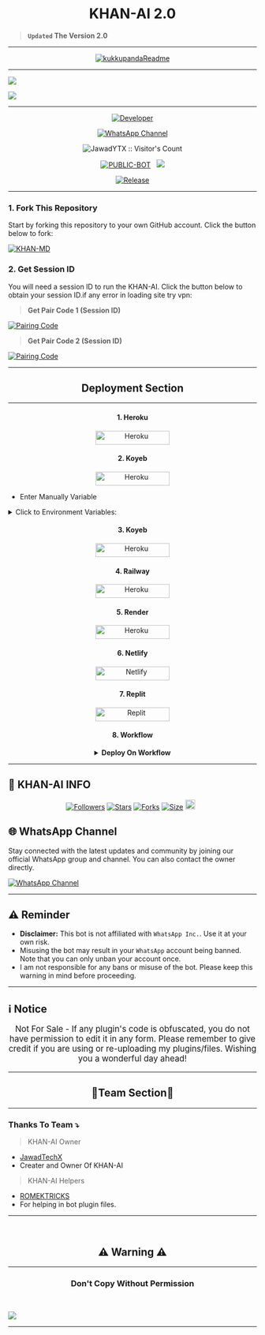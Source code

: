 <p align="center">
  <h1 align="center">KHAN-AI 2.0</h1>
</p>

> **`Updated` The Version 2.0**

---

<p align="center">
  <a href="https://github.com/JawadTechX">
    <img src="http://readme-typing-svg.herokuapp.com?color=FF0000&center=true&vCenter=true&multiline=false&lines=KUKKU-PANDA-+MD+V1+MultiDevice;Developed+by+kukkupanda;Give+star+and+forks+this+Repo+🌟" alt="kukkupandaReadme">
  </a>
</p>

--- 

<a><img src='https://bit.ly/3Dq78lI'/></a>

<a><img src='https://i.imgur.com/LyHic3i.gif'/></a>

***

<p align="center">
  <a href="https://github.com/JawadYTX"><img title="Developer" src="https://img.shields.io/badge/Author-Jawad%20TechX-blue.svg?style=for-the-badge&logo=github" /></a>
</p>

<div align="center">
  
[![WhatsApp Channel](https://img.shields.io/badge/Join-WhatsApp%20Channel-0078D4?style=for-the-badge&logo=whatsapp)](https://whatsapp.com/channel/0029VatOy2EAzNc2WcShQw1j)
</div>

 <p align="center"><img src="https://profile-counter.glitch.me/{KHAN-MD}/count.svg" alt="JawadYTX :: Visitor's Count" old_src="https://profile-counter.glitch.me/{JawadYTX}/count.svg" /></p>


<p align="center">
<a href="https://github.com/JawadYTX/KHAN-AI"><img title="PUBLIC-BOT" src="https://img.shields.io/static/v1?label=Language&message=English&style=flat-square&color=blue"></a> &nbsp;
  <img src="https://komarev.com/ghpvc/?username=KHAN-AI&label=VIEWS&style=flat-square&color=blue" />
</p>
</p> 

<p align="center">
  <a href="https://github.com/JawadYTX/KHAN-AI"><img title="Release" src="https://img.shields.io/badge/Release-beta%20v2.0-cyan.svg?style=for-the-badge&logo=appveyor" /></a>
</p>


***

### 1. Fork This Repository

Start by forking this repository to your own GitHub account. Click the button below to fork:

  <a href="https://github.com/JawadYTX/KHAN-AI/fork"><img title="KHAN-MD" src="https://img.shields.io/badge/FORK-KHAN AI-h?color=blue&style=for-the-badge&logo=stackshare"></a>
  
### 2. Get Session ID 

You will need a session ID to run the KHAN-AI. Click the button below to obtain your session ID.if any error in loading site try vpn:

 > **Get Pair Code 1 (Session ID)**

<a href='https://KHAN-pair.onrender.com' target="_blank"><img alt='Pairing Code' src='https://img.shields.io/badge/Get Paring Code-Blue?style=for-the-badge&logo=opencv&logoColor=black'/></a>
<br>

> **Get Pair Code 2 (Session ID)**

<a href='https://web-we4novi3uhwk.up-de-fra1-k8s-1.apps.run-on-seenode.com/' target="_blank">
  <img alt='Pairing Code' src='https://img.shields.io/badge/Get%20Pairing%20Code-FFA500?style=for-the-badge&logo=opencv&logoColor=black'/>
</a>
<br> 

---

<h2 align="center">Deployment Section</h2>

---

<h4 align="center">1. Heroku</h4>
<p style="text-align: center; font-size: 1.2em;">


<p align="center">
<a href='https://dashboard.heroku.com/new?template=https://github.com/JawadYTX/KHAN-AI/tree/main' target="_blank"><img alt='Heroku' src='https://img.shields.io/badge/-heroku ‎ deploy-brown?style=for-the-badge&logo=heroku&logoColor=white'/< width=150 height=28/p></a>

<h4 align="center">2. Koyeb</h4>
<p style="text-align: center; font-size: 1.2em;">
  
<p align="center">
<a href='https://app.koyeb.com/services/deploy?type=git&repository=JawadYTX/KHAN-AI&ports=3000;&builder=dockerfile' target="_blank"><img alt='Heroku' src='https://img.shields.io/badge/-koyeb ‎ deploy-green?style=for-the-badge&logo=koyeb&logoColor=white'/< width=150 height=28/p></a>

* Enter Manually Variable

<details close>
<summary>Click to Environment Variables:</summary>
 
<br><br>

```
SESSION_ID
```
```
PREFIX
```
```
ALIVE_MSG
```
```
ALIVE_IMG
```
```
AUTO_READ_STATUS
```
```
AUTO_REACT
```
```
READ_MESSAGE
```
```
MODE
```
```
ANTI_LINK
```
```
HEART_REACT
```
```
FAKE_RECORDING
```
```
OWNER_REACT
```
```
ANTI_BAD
```
```
ANTI_BAD_WORDS
```
</details>

<h4 align="center">3. Koyeb</h4>
<p style="text-align: center; font-size: 1.2em;">


<p align="center">
<a href='https://app.koyeb.com/services/deploy?type=git&repository=JawadYTX/KHAN-AI&ports=3000&env[SESSION_ID]&env[PREFIX]=.&env[AUTO_READ_STATUS]=true&env[AUTO_REACT]=true&env[OWNER_REACT]=true&env[HEART_REACT]=true&env[ANTI_LINK]=true&env[ANTI_BAD_WORDS]=xxx&env[FAKE_RECORDING]=false&env[READ_MESSAGE]=true&env[LIVE_MSG]=I%20AM%20ALIVE%20KHAN-AI%F0%9F%A4%98&env[OWNER_NUMBER]=92**********&env[OWNER_NAME]=JAWADYT&env[ALIVE_IMG]=https://files.catbox.moe/x3bdmi.jpg;&builder=dockerfile' target="_blank"><img alt='Heroku' src='https://img.shields.io/badge/-koyeb ‎ deploy-pink?style=for-the-badge&logo=koyeb&logoColor=white'/< width=150 height=28/p></a>

<h4 align="center">4. Railway</h4>
<p style="text-align: center; font-size: 1.2em;">

<p align="center">
<a href='https://railway.app/new' target="_blank"><img alt='Heroku' src='https://img.shields.io/badge/-railway deploy-red?style=for-the-badge&logo=railway&logoColor=white'/< width=150 height=28/p></a>

<h4 align="center">5. Render</h4>
<p style="text-align: center; font-size: 1.2em;">
  
<p align="center">
<a href='https://dashboard.render.com/web/new' target="_blank"><img alt='Heroku' src='https://img.shields.io/badge/-Render deploy-black?style=for-the-badge&logo=render&logoColot=white'/< width=150 height=28/p></a>

<h4 align="center">6. Netlify</h4>
<p style="text-align: center; font-size: 1.2em;">
  
<p align="center">
<a href='https://app.netlify.com/' target="_blank"><img alt='Netlify' src='https://img.shields.io/badge/-Netlify Deploy-blue?style=for-the-badge&logo=netlify&logoColor=white'/< width=150 height=28/p></a> </a>

<h4 align="center">7. Replit</h4>
<p style="text-align: center; font-size: 1.2em;">

<p align="center">
<a href='https://replit.com/~' target="_blank"><img alt='Replit' src='https://img.shields.io/badge/-Replit Deploy-blue?style=for-the-badge&logo=replit&logoColor=white'/< width=150 height=28/p></a> </a>
 
 <h4 align="center">8. Workflow</h4>
<p style="text-align: center; font-size: 1.2em;">


<details>

<b><strong><summary align="center">Deploy On Workflow</summary></strong></b>
<p style="text-align: center; font-size: 1.2em;"></p>
 
<h8>Copy the workflow codes and then frok the repo edit config add session id then save and now click on repo action tag then click on start new workflow then paste workflow codes name them deploy and save the file</h8>
<h3 align-"center"> Important</h3>
<h6 align-"center">Attention! We do not take responsibility if your github account is suspended through this Deploy method, I advise you not to use this workflow deploy method in the latest github accounts, github accounts created a year or more ago have not received the risk of suspension so far, this works It will only be done for 6 hours, you need to update the code to reactivate it.</h6>

```
name: Node.js CI

on:
  push:
    branches:
      - main
  pull_request:
    branches:
      - main

jobs:
  build:

    runs-on: ubuntu-latest

    strategy:
      matrix:
        node-version: [20.x]

    steps:
    - name: Checkout repository
      uses: actions/checkout@v3

    - name: Set up Node.js
      uses: actions/setup-node@v3
      with:
        node-version: ${{ matrix.node-version }}

    - name: Install dependencies
      run: npm install

    - name: Start application
      run: npm start
```
</details> 

***

## 🔗 KHAN-AI INFO

  <p align="center">
<a href="https://github.com/JawadYTX/followers"><img title="Followers" src="https://img.shields.io/github/followers/JawadYTX?color=blue&style=flat-square"></a>
<a href="https://github.com/JawadYTX/KHAN-AI/stargazers/"><img title="Stars" src="https://img.shields.io/github/stars/JawadYTX/KHAN-AI?color=blue&style=flat-square"></a>
<a href="https://github.com/JawadYTX/KHAN-AI/network/members"><img title="Forks" src="https://img.shields.io/github/forks/JawadYTX/KHAN-AI?color=blue&style=flat-square"></a>
<a href="https://github.com/JawadYTX/KHAN-AI/"><img title="Size" src="https://img.shields.io/github/repo-size/JawadYTX/KHAN-AI?style=flat-square&color=green"></a>
<a href="https://github.com/JawadYTX/KHAN-AI/graphs/commit-activity"><img height="20" src="https://img.shields.io/badge/Maintained%3F-yes-green.svg"></a>&nbsp;&nbsp;
</p>
<p align='center'>
</p>


## 🌐 WhatsApp Channel 

Stay connected with the latest updates and community by joining our official WhatsApp group and channel. You can also contact the owner directly.

[![WhatsApp Channel](https://img.shields.io/badge/Join-WhatsApp%20Channel-25D366?style=for-the-badge&logo=whatsapp)](https://whatsapp.com/channel/0029VatOy2EAzNc2WcShQw1j)

***

<h2 align="left">⚠️ Reminder</h2>
<p style="text-align: center; font-size: 1.2em;">

- **Disclaimer:** This bot is not affiliated with `WhatsApp Inc.`. Use it at your own risk.
- Misusing the bot may result in your `WhatsApp` account being banned. Note that you can only unban your account once.
- I am not responsible for any bans or misuse of the bot. Please keep this warning in mind before proceeding.

---

<h2 align="left">ℹ️ Notice</h2>
<p style="text-align: center; font-size: 1.2em;">
  Not For Sale - If any plugin's code is obfuscated, you do not have permission to edit it in any form. Please remember to give credit if you are using or re-uploading my plugins/files. Wishing you a wonderful day ahead!</p>
  
---

<h2 align="center">🔰Team Section🔰 </h2>

---

### Thanks To Team ⤵️

> KHAN-AI Owner 
- [JawadTechX](https://github.com/JawadYTX)
- Creater and Owner Of KHAN-AI
> KHAN-AI Helpers 
- [ROMEKTRICKS](https://github.com/ROMEKTRICKS)
- For helping in bot plugin files.
---

 <br>
<h2 align="center"> ⚠️ Warning ⚠️
 </h2>
 
 ---

<h3 align="center"> Don't Copy Without Permission 
</h3>

<br>

<a><img src='https://i.imgur.com/LyHic3i.gif'/></a>

------
